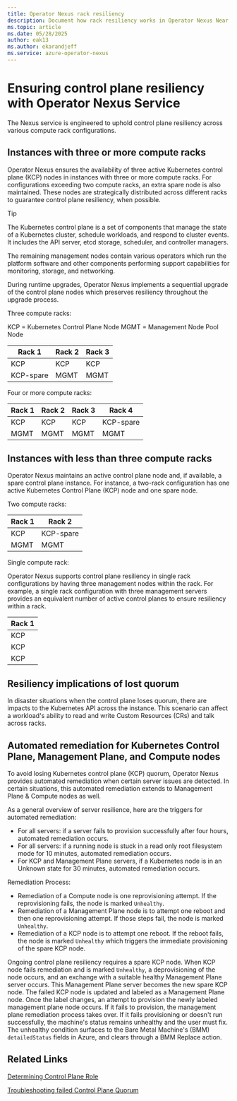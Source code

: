 ```yaml
---
title: Operator Nexus rack resiliency
description: Document how rack resiliency works in Operator Nexus Near Edge
ms.topic: article
ms.date: 05/28/2025
author: eak13
ms.author: ekarandjeff
ms.service: azure-operator-nexus
---
```


# Ensuring control plane resiliency with Operator Nexus Service

The Nexus service is engineered to uphold control plane resiliency across various compute rack configurations.

## Instances with three or more compute racks

Operator Nexus ensures the availability of three active Kubernetes control plane (KCP) nodes in instances with three or more compute racks. For configurations exceeding two compute racks, an extra spare node is also maintained. These nodes are strategically distributed across different racks to guarantee control plane resiliency, when possible.

> [!TIP]
> The Kubernetes control plane is a set of components that manage the state of a Kubernetes cluster, schedule workloads, and respond to cluster events. It includes the API server, etcd storage, scheduler, and controller managers.
>
> The remaining management nodes contain various operators which run the platform software and other components performing support capabilities for monitoring, storage, and networking.

During runtime upgrades, Operator Nexus implements a sequential upgrade of the control plane nodes which preserves resiliency throughout the upgrade process.

Three compute racks:

KCP = Kubernetes Control Plane Node
MGMT = Management Node Pool Node

| Rack 1    | Rack 2 | Rack 3 |
| --------- | ------ | ------ |
| KCP       | KCP    | KCP    |
| KCP-spare | MGMT   | MGMT   |

Four or more compute racks:

| Rack 1 | Rack 2 | Rack 3 | Rack 4    |
| ------ | ------ | ------ | --------- |
| KCP    | KCP    | KCP    | KCP-spare |
| MGMT   | MGMT   | MGMT   | MGMT      |

## Instances with less than three compute racks

Operator Nexus maintains an active control plane node and, if available, a spare control plane instance. For instance, a two-rack configuration has one active Kubernetes Control Plane (KCP) node and one spare node.

Two compute racks:

| Rack 1 | Rack 2    |
| ------ | --------- |
| KCP    | KCP-spare |
| MGMT   | MGMT      |

Single compute rack:

Operator Nexus supports control plane resiliency in single rack configurations by having three management nodes within the rack. For example, a single rack configuration with three management servers provides an equivalent number of active control planes to ensure resiliency within a rack.

| Rack 1 |
| ------ |
| KCP    |
| KCP    |
| KCP    |

## Resiliency implications of lost quorum

In disaster situations when the control plane loses quorum, there are impacts to the Kubernetes API across the instance. This scenario can affect a workload's ability to read and write Custom Resources (CRs) and talk across racks.

## Automated remediation for Kubernetes Control Plane, Management Plane, and Compute nodes

To avoid losing Kubernetes control plane (KCP) quorum, Operator Nexus provides automated remediation when certain server issues are detected. In certain situations, this automated remediation extends to Management Plane & Compute nodes as well.

As a general overview of server resilience, here are the triggers for automated remediation:

- For all servers: if a server fails to provision successfully after four hours, automated remediation occurs.
- For all servers: if a running node is stuck in a read only root filesystem mode for 10 minutes, automated remediation occurs.
- For KCP and Management Plane servers, if a Kubernetes node is in an Unknown state for 30 minutes, automated remediation occurs.

Remediation Process:

- Remediation of a Compute node is one reprovisioning attempt. If the reprovisioning fails, the node is marked `Unhealthy`.
- Remediation of a Management Plane node is to attempt one reboot and then one reprovisioning attempt. If those steps fail, the node is marked `Unhealthy`.
- Remediation of a KCP node is to attempt one reboot. If the reboot fails, the node is marked `Unhealthy` which triggers the immediate provisioning of the spare KCP node.

Ongoing control plane resiliency requires a spare KCP node. When KCP node fails remediation and is marked `Unhealthy`, a deprovisioning of the node occurs, and an exchange with a suitable healthy Management Plane server occurs. This Management Plane server becomes the new spare KCP node. The failed KCP node is updated and labeled as a Management Plane node. Once the label changes, an attempt to provision the newly labeled management plane node occurs. If it fails to provision, the management plane remediation process takes over. If it fails provisioning or doesn't run successfully, the machine's status remains unhealthy and the user must fix. The unhealthy condition surfaces to the Bare Metal Machine's (BMM) `detailedStatus` fields in Azure, and clears through a BMM Replace action.

## Related Links

[Determining Control Plane Role](./reference-near-edge-baremetal-machine-roles.md)

[Troubleshooting failed Control Plane Quorum](./troubleshoot-control-plane-quorum.md)
